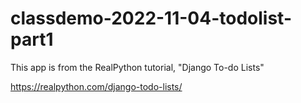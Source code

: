 # classdemo-2022-11-04-todolist-part1

This app is from the RealPython tutorial, "Django To-do Lists"

https://realpython.com/django-todo-lists/

